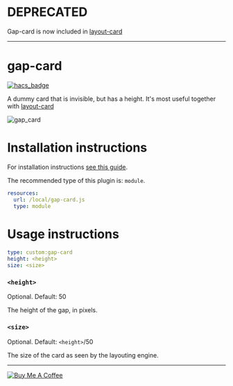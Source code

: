 # DEPRECATED

Gap-card is now included in [layout-card](https://github.com/thomasloven/lovelace-layout-card)

---

gap-card
========

[![hacs_badge](https://img.shields.io/badge/HACS-Default-orange.svg)](https://github.com/custom-components/hacs)

A dummy card that is invisible, but has a height. It's most useful together with [layout-card](https://github.com/thomasloven/lovelace-layout-card)

![gap_card](https://user-images.githubusercontent.com/1299821/53566682-32b17a00-3b5d-11e9-9794-eace8ae8c0c2.jpg)


# Installation instructions

For installation instructions [see this guide](https://github.com/thomasloven/hass-config/wiki/Lovelace-Plugins).

The recommended type of this plugin is: `module`.

```yaml
resources:
  url: /local/gap-card.js
  type: module
```

# Usage instructions

```yaml
type: custom:gap-card
height: <height>
size: <size>
```

### `<height>`
Optional. Default: 50

The height of the gap, in pixels.

### `<size>`
Optional. Default: `<height>`/50

The size of the card as seen by the layouting engine.

---
<a href="https://www.buymeacoffee.com/uqD6KHCdJ" target="_blank"><img src="https://www.buymeacoffee.com/assets/img/custom_images/white_img.png" alt="Buy Me A Coffee" style="height: auto !important;width: auto !important;" ></a>
